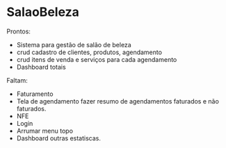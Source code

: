 # SalaoBeleza
Prontos:
- Sistema para gestão de salão de beleza
- crud cadastro de clientes, produtos, agendamento
- crud itens de venda e serviços para cada agendamento
- Dashboard totais

Faltam:
- Faturamento
- Tela de agendamento fazer resumo de agendamentos faturados e não faturados.
- NFE
- Login
- Arrumar menu topo
- Dashboard outras estatiscas.

